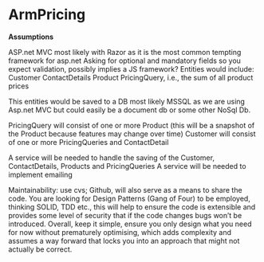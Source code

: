 # ArmPricing

**Assumptions**

ASP.net MVC most likely with Razor as it is the most common tempting framework for asp.net
Asking for optional and mandatory fields so you expect validation, possibly implies a JS framework?
Entities would include:
Customer
ContactDetails
Product
PricingQuery, i.e., the sum of all product prices

This entities would be saved to a DB most likely MSSQL as we are using Asp.net MVC but could easily be a document db or some other NoSql Db.

PricingQuery will consist of one or more Product (this will be a snapshot of the Product because features may change over time)
Customer will consist of one or more PricingQueries and ContactDetail

A service will be needed to handle the saving of the Customer, ContactDetails, Products and PricingQueries
A service will be needed to implement emailing

Maintainability: use cvs; Github, will also serve as a means to share the code. You are looking for Design Patterns (Gang of Four) to be employed, thinking SOLID, TDD etc., this will help to ensure the code is extensible and provides some level of security that if the code changes bugs won’t be introduced. Overall, keep it simple, ensure you only design what you need for now without prematurely optimising, which adds complexity and assumes a way forward that locks you into an approach that might not actually be correct.
